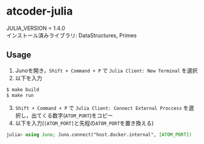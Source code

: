 # atcoder-julia
JULIA_VERSION = 1.4.0  
インストール済みライブラリ: DataStructures, Primes

## Usage
1. Junoを開き，`Shift + Command + P` で `Julia Client: New Terminal` を選択
1. 以下を入力
```sh
$ make build
$ make run
```
3. `Shift + Command + P` で `Julia Client: Connect External Proccess` を選択し，出てくる数字(`ATOM_PORT`)をコピー
1. 以下を入力(`[ATOM_PORT]`と先程の`ATOM_PORT`を置き換える)
```julia
julia> using Juno; Juno.connect("host.docker.internal", [ATOM_PORT])
```
